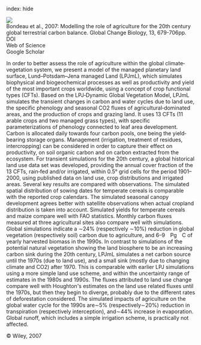 index: hide

<div class="Citation">
    <div class="Citation-thumb CitationThumb-linked"  data-href="https://doi.org/10.1111/j.1365-2486.2006.01305.x">
      <img src="https://static.claimspace.cloud/climate-study-static/refs/thumbs/9/Bondeau_et_al_2007-thumb.png" />
    </div>

  <div class="Citation-body">
    <div class="Citation-text">Bondeau et al., 2007: Modelling the role of agriculture for the 20th century global terrestrial carbon balance. <span class="Article-journal">Global Change Biology, </span><span class="Article-volume">13, </span>679-706pp.</div>
    <div class="Citation-links">
      <div class="CitationLink" data-href="https://doi.org/10.1111/j.1365-2486.2006.01305.x">
        <div class="CitationLink-icon CitationLink-Doi"></div>
        <div class="CitationLink-text">DOI</div>
      </div>
      <div class="CitationLink" data-href="http://cel.webofknowledge.com/InboundService.do?customersID=atyponcel&smartRedirect=yes&mode=FullRecord&IsProductCode=Yes&product=CEL&Init=Yes&Func=Frame&action=retrieve&SrcApp=literatum&SrcAuth=atyponcel&SID=7CNc3cIRaBKjGbSujFM&UT=WOS:000245052800010">
        <div class="CitationLink-icon CitationLink-Isi"></div>
        <div class="CitationLink-text">Web of Science</div>
      </div>
      <div class="CitationLink" data-href="https://scholar.google.com/scholar?q=10.1111/j.1365-2486.2006.01305.x">
        <div class="CitationLink-icon CitationLink-Scholar"></div>
        <div class="CitationLink-text">Google Scholar</div>
      </div>
    </div>
  </div>
</div>

In order to better assess the role of agriculture within the global climate‐vegetation system, we present a model of the managed planetary land surface, Lund–Potsdam–Jena managed Land (LPJmL), which simulates biophysical and biogeochemical processes as well as productivity and yield of the most important crops worldwide, using a concept of crop functional types (CFTs). Based on the LPJ‐Dynamic Global Vegetation Model, LPJmL simulates the transient changes in carbon and water cycles due to land use, the specific phenology and seasonal CO2 fluxes of agricultural‐dominated areas, and the production of crops and grazing land. It uses 13 CFTs (11 arable crops and two managed grass types), with specific parameterizations of phenology connected to leaf area development. Carbon is allocated daily towards four carbon pools, one being the yield‐bearing storage organs. Management (irrigation, treatment of residues, intercropping) can be considered in order to capture their effect on productivity, on soil organic carbon and on carbon extracted from the ecosystem. For transient simulations for the 20th century, a global historical land use data set was developed, providing the annual cover fraction of the 13 CFTs, rain‐fed and/or irrigated, within 0.5° grid cells for the period 1901–2000, using published data on land use, crop distributions and irrigated areas. Several key results are compared with observations. The simulated spatial distribution of sowing dates for temperate cereals is comparable with the reported crop calendars. The simulated seasonal canopy development agrees better with satellite observations when actual cropland distribution is taken into account. Simulated yields for temperate cereals and maize compare well with FAO statistics. Monthly carbon fluxes measured at three agricultural sites also compare well with simulations. Global simulations indicate a ∼24% (respectively ∼10%) reduction in global vegetation (respectively soil) carbon due to agriculture, and 6–9 Pg C of yearly harvested biomass in the 1990s. In contrast to simulations of the potential natural vegetation showing the land biosphere to be an increasing carbon sink during the 20th century, LPJmL simulates a net carbon source until the 1970s (due to land use), and a small sink (mostly due to changing climate and CO2) after 1970. This is comparable with earlier LPJ simulations using a more simple land use scheme, and within the uncertainty range of estimates in the 1980s and 1990s. The fluxes attributed to land use change compare well with Houghton's estimates on the land use related fluxes until the 1970s, but then they begin to diverge, probably due to the different rates of deforestation considered. The simulated impacts of agriculture on the global water cycle for the 1990s are∼5% (respectively∼20%) reduction in transpiration (respectively interception), and∼44% increase in evaporation. Global runoff, which includes a simple irrigation scheme, is practically not affected.

<div class="Citation-copy">
&copy; Wiley, 2007
</div>